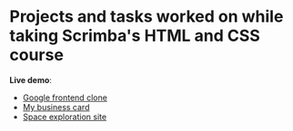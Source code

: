# Projects and tasks worked on while taking Scrimba's HTML and CSS course

**Live demo**: 
- [Google frontend clone](https://dudegfa.github.io/Scrimba-HTML-and-CSS-course-projects/)                    
- [My business card](https://dudegfa.github.io/Scrimba-HTML-and-CSS-course-projects/business-card/)								
- [Space exploration site](https://dudegfa.github.io/Scrimba-HTML-and-CSS-course-projects/Build%20a%20space%20exploration%20site/)
